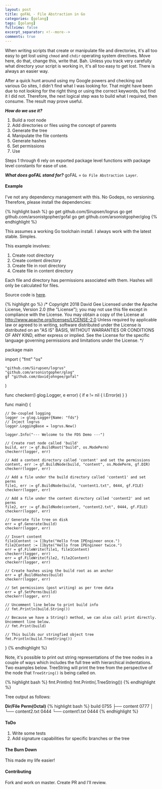 ```yaml
---
layout: post
title: goFAL - File Abstraction in Go
categories: [golang]
tags: [golang]
fullview: false
excerpt_separator: <!--more-->
comments: true
---
```


When writing scripts that create or manipulate file and directories, it's all too easy to get lost using `chmod` and `chdir` operating system directives. Move here, do that, change this, write that. Bah. Unless you track very carefully what directory your script is working in, it's all too easy to get lost. There is always an easier way.

<!--more-->

After a quick hunt around using my Google powers and checking out various Go sites, I didn't find what I was looking for. That might have been due to not looking for the right thing or using the correct keywords, but find it I did not. Therefore, the next logical step was to build what I required, then consume. The result may prove useful.

__*How do we use it?*__
1.  Build a root node
2.  Add directories or files using the concept of parents
3.  Generate the tree
4.  Manipulate the file contents
5.  Generate hashes
6.  Set permissions
7.  Use

Steps 1 through 6 rely on exported package level functions with package level constants for ease of use.

__*What does goFAL stand for?*__
goFAL = `Go File Abstraction Layer`.

#### Example

I've not any dependency management with this. No Godeps, no versioning. Therefore, please install the dependencies:

{% highlight bash %}
go get github.com/Sirupsen/logrus
go get github.com/arsonistgopher/gofal
go get github.com/arsonistgopher/glog
{% endhighlight %}

This assumes a working Go toolchain install. I always work with the latest stable. Simples.

This example involves:
1.  Create root directory
2.  Create content directory
3.  Create file in root directory
4.  Create file in content directory

Each file and directory has permissions associated with them. Hashes will only be calculated for files.

Source code is [here](https://github.com/arsonistgopher/gofal.git).

{% highlight go %}
/*
Copyright 2018 David Gee
Licensed under the Apache License, Version 2.0 (the "License");
you may not use this file except in compliance with the License.
You may obtain a copy of the License at
    http://www.apache.org/licenses/LICENSE-2.0
Unless required by applicable law or agreed to in writing, software
distributed under the License is distributed on an "AS IS" BASIS,
WITHOUT WARRANTIES OR CONDITIONS OF ANY KIND, either express or implied.
See the License for the specific language governing permissions and
limitations under the License.
*/

package main

import (
	"fmt"
	"os"

	"github.com/Sirupsen/logrus"
	"github.com/arsonistgopher/glog"
	gf "github.com/davidjohngee/gofal"
)

func checkerr(l glog.Logger, e error) {
	if e != nil {
		l.Error(e)
	}
}

func main() {

	// De-coupled logging
	logger := glog.Logger{Name: "fds"}
	// Inject logrus
	logger.LoggingBase = logrus.New()

	logger.Info("--- Welcome to the FDS Demo ---")

	// Create root node called 'build'
	build, err := gf.BuildRoot("build", os.ModePerm)
	checkerr(logger, err)

	// Add a content directory called 'content' and set the permissions
	content, err := gf.BuildNode(build, "content", os.ModePerm, gf.DIR)
	checkerr(logger, err)

	// Add a file under the build directory called 'content1' and set perms
	file1, err := gf.BuildNode(build, "content1.txt", 0444, gf.FILE)
	checkerr(logger, err)

	// Add a file under the content directory called 'content2' and set perms
	file2, err := gf.BuildNode(content, "content2.txt", 0444, gf.FILE)
	checkerr(logger, err)

	// Generate file tree on disk
	err = gf.Generate(build)
	checkerr(logger, err)

	// Insert content
	file1Content := []byte("Hello from IPEngineer once.")
	file2Content := []byte("Hello from IPEngineer twice.")
	err = gf.FileWrite(file1, file1Content)
	checkerr(logger, err)
	err = gf.FileWrite(file2, file2Content)
	checkerr(logger, err)

	// Create hashes using the build root as an anchor
	err = gf.BuildHashes(build)
	checkerr(logger, err)

	// Set permissions (post writing) as per tree data
	err = gf.SetPerms(build)
	checkerr(logger, err)

	// Uncomment line below to print build info
	// fmt.Println(build.String())

	// Because we have a String() method, we can also call print directly. Uncomment line below.
	// fmt.Print(build)

	// This builds our stringfied object tree
	fmt.Println(build.TreeString())
}
{% endhighlight %}

Note, it's possible to print out string representations of the tree nodes in a couple of ways which includes the full tree with hierarchical indentations. Two examples below. TreeString will print the tree from the perspective of the node that `TreeString()` is being called on.

{% highlight bash %}
fmt.Println(<node>)
fmt.Println(<node>.TreeString())
{% endhighlight %}

Tree output as follows:

__Dir/File__                __Perm(Octal)__
{% highlight bash %}
build                   0755
├── content             0777
│   └── content2.txt    0444
└── content1.txt        0444
{% endhighlight %}

#### ToDo

1.  Write some tests
2.  Add signature capabilities for specific branches or the tree

#### The Burn Down

This made my life easier!

#### Contributing

Fork and work on master. Create PR and I'll review.

